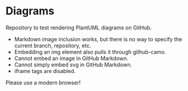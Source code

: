 # Diagrams

Repository to test rendering PlantUML diagrams on GitHub.

 * Markdown image inclusion works, but there is no way to specify the current 
   branch, repository, etc.
 * Embedding an img element also pulls it through github-camo.
 * Cannot embed an image in GitHub Markdown.
 * Cannot simply embed svg in GitHub Markdown.
 * iframe tags are disabled.

<object id="object" type="image/svg+xml" data="http://www.schepers.cc/svg/blendups/smiley.svg">Please use a modern browser!</object>

